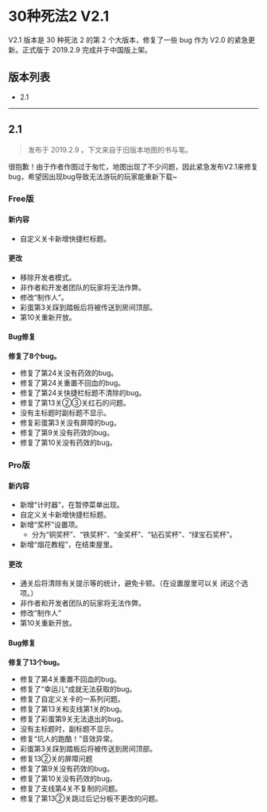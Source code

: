 # 30种死法2 V2.1

V2.1 版本是 30 种死法 2 的第 2 个大版本，修复了一些 bug 作为 V2.0 的紧急更新。正式版于 2019.2.9 完成并于中国版上架。

## 版本列表

- 2.1

---

## 2.1

> 发布于 2019.2.9 。下文来自于旧版本地图的书与笔。

很抱歉！由于作者作图过于匆忙，地图出现了不少问题，因此紧急发布V2.1来修复bug，希望因出现bug导致无法游玩的玩家能重新下载~

### Free版

#### 新内容

- 自定义关卡新增快捷栏标题。

#### 更改

- 移除开发者模式。
- 非作者和开发者团队的玩家将无法作弊。
- 修改“制作人”。
- 彩蛋第3关踩到踏板后将被传送到房间顶部。
- 第10关重新开放。

#### Bug修复

**修复了8个bug。**
- 修复了第24关没有药效的bug。
- 修复了第24关重置不回血的bug。
- 修复了第24关快捷栏标题不清除的bug。
- 修复了第13关②③关红石的问题。
- 没有主标题时副标题不显示。
- 修复彩蛋第3关没有屏障的bug。
- 修复了第9关没有药效的bug。
- 修复了第10关没有药效的bug。

### Pro版

#### 新内容

- 新增“计时器”，在暂停菜单出现。
- 自定义关卡新增快捷栏标题。
- 新增“奖杯”设置项。
  - 分为“铜奖杯”、“铁奖杯”、“金奖杯”、“钻石奖杯”、“绿宝石奖杯”。
- 新增“烟花教程”，在结束屋里。

#### 更改

- 通关后将清除有关提示等的统计，避免卡顿。（在设置屋里可以关
闭这个选项。）
- 非作者和开发者团队的玩家将无法作弊。
- 修改”制作人”
- 第10关重新开放。

#### Bug修复

**修复了13个bug。**

- 修复了第4关重置不回血的bug。
- 修复了“幸运儿”成就无法获取的bug。
- 修复了自定义关卡的一系列问题。
- 修复了第13关和支线第1关的bug。
- 修复了彩蛋第9关无法退出的bug。
- 没有主标题时，副标题不显示。
- 修复“坑人的跑酷！”音效异常。
- 彩蛋第3关踩到踏板后将被传送到房间顶部。
- 修复13②关的屏障问题
- 修复了第9关没有药效的bug。
- 修复了第10关没有药效的bug。
- 修复了支线第4关不复制的问题。
- 修复了第13②关跳过后记分板不更改的问题。
